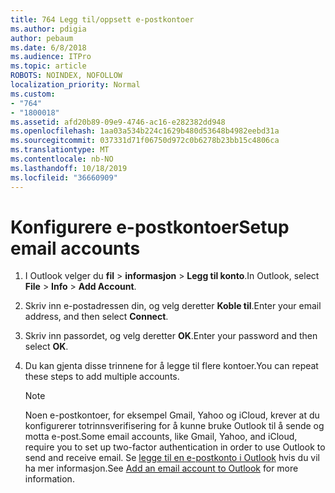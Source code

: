 ```yaml
---
title: 764 Legg til/oppsett e-postkontoer
ms.author: pdigia
author: pebaum
ms.date: 6/8/2018
ms.audience: ITPro
ms.topic: article
ROBOTS: NOINDEX, NOFOLLOW
localization_priority: Normal
ms.custom:
- "764"
- "1800018"
ms.assetid: afd20b89-09e9-4746-ac16-e282382dd948
ms.openlocfilehash: 1aa03a534b224c1629b480d53648b4982eebd31a
ms.sourcegitcommit: 037331d71f06750d972c0b6278b23bb15c4806ca
ms.translationtype: MT
ms.contentlocale: nb-NO
ms.lasthandoff: 10/18/2019
ms.locfileid: "36660909"
---
```

# <a name="setup-email-accounts"></a><span data-ttu-id="c9dd7-102">Konfigurere e-postkontoer</span><span class="sxs-lookup"><span data-stu-id="c9dd7-102">Setup email accounts</span></span>

1. <span data-ttu-id="c9dd7-103">I Outlook velger du **fil** > **informasjon** > **Legg til konto**.</span><span class="sxs-lookup"><span data-stu-id="c9dd7-103">In Outlook, select **File** > **Info** > **Add Account**.</span></span>

2. <span data-ttu-id="c9dd7-104">Skriv inn e-postadressen din, og velg deretter **Koble til**.</span><span class="sxs-lookup"><span data-stu-id="c9dd7-104">Enter your email address, and then select **Connect**.</span></span>

3. <span data-ttu-id="c9dd7-105">Skriv inn passordet, og velg deretter **OK**.</span><span class="sxs-lookup"><span data-stu-id="c9dd7-105">Enter your password and then select **OK**.</span></span>

4. <span data-ttu-id="c9dd7-106">Du kan gjenta disse trinnene for å legge til flere kontoer.</span><span class="sxs-lookup"><span data-stu-id="c9dd7-106">You can repeat these steps to add multiple accounts.</span></span>

    > [!NOTE]
    > <span data-ttu-id="c9dd7-107">Noen e-postkontoer, for eksempel Gmail, Yahoo og iCloud, krever at du konfigurerer totrinnsverifisering for å kunne bruke Outlook til å sende og motta e-post.</span><span class="sxs-lookup"><span data-stu-id="c9dd7-107">Some email accounts, like Gmail, Yahoo, and iCloud, require you to set up two-factor authentication in order to use Outlook to send and receive email.</span></span> <span data-ttu-id="c9dd7-108">Se [legge til en e-postkonto i Outlook](https://support.office.com/article/6e27792a-9267-4aa4-8bb6-c84ef146101b.aspx) hvis du vil ha mer informasjon.</span><span class="sxs-lookup"><span data-stu-id="c9dd7-108">See [Add an email account to Outlook](https://support.office.com/article/6e27792a-9267-4aa4-8bb6-c84ef146101b.aspx) for more information.</span></span>
  